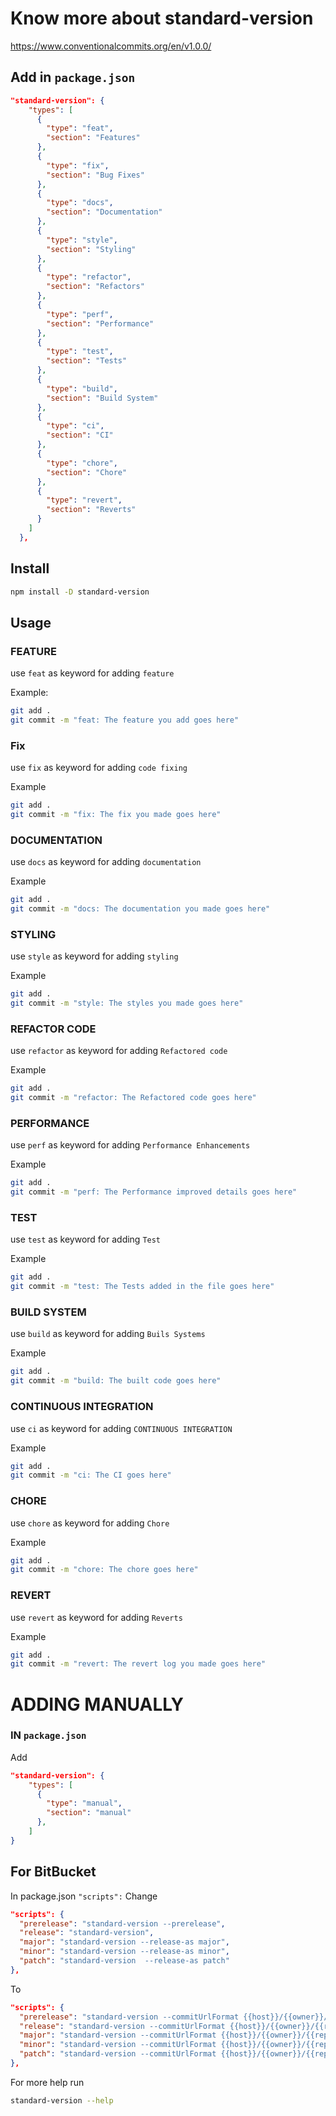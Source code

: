 # Know more about standard-version

https://www.conventionalcommits.org/en/v1.0.0/

## Add in `package.json`

```json
"standard-version": {
    "types": [
      {
        "type": "feat",
        "section": "Features"
      },
      {
        "type": "fix",
        "section": "Bug Fixes"
      },
      {
        "type": "docs",
        "section": "Documentation"
      },
      {
        "type": "style",
        "section": "Styling"
      },
      {
        "type": "refactor",
        "section": "Refactors"
      },
      {
        "type": "perf",
        "section": "Performance"
      },
      {
        "type": "test",
        "section": "Tests"
      },
      {
        "type": "build",
        "section": "Build System"
      },
      {
        "type": "ci",
        "section": "CI"
      },
      {
        "type": "chore",
        "section": "Chore"
      },
      {
        "type": "revert",
        "section": "Reverts"
      }
    ]
  },
```

## Install

```bash
npm install -D standard-version
```

## Usage

### FEATURE

use `feat` as keyword for adding `feature`

Example:

```bash
git add .
git commit -m "feat: The feature you add goes here"
```

### Fix

use `fix` as keyword for adding `code fixing`

Example

```bash
git add .
git commit -m "fix: The fix you made goes here"
```

### DOCUMENTATION

use `docs` as keyword for adding `documentation`

Example

```bash
git add .
git commit -m "docs: The documentation you made goes here"
```

### STYLING

use `style` as keyword for adding `styling`

Example

```bash
git add .
git commit -m "style: The styles you made goes here"
```

### REFACTOR CODE

use `refactor` as keyword for adding `Refactored code`

Example

```bash
git add .
git commit -m "refactor: The Refactored code goes here"
```

### PERFORMANCE

use `perf` as keyword for adding `Performance Enhancements`

Example

```bash
git add .
git commit -m "perf: The Performance improved details goes here"
```

### TEST

use `test` as keyword for adding `Test`

Example

```bash
git add .
git commit -m "test: The Tests added in the file goes here"
```

### BUILD SYSTEM

use `build` as keyword for adding `Buils Systems`

Example

```bash
git add .
git commit -m "build: The built code goes here"
```

### CONTINUOUS INTEGRATION

use `ci` as keyword for adding `CONTINUOUS INTEGRATION`

Example

```bash
git add .
git commit -m "ci: The CI goes here"
```

### CHORE

use `chore` as keyword for adding `Chore`

Example

```bash
git add .
git commit -m "chore: The chore goes here"
```

### REVERT

use `revert` as keyword for adding `Reverts`

Example

```bash
git add .
git commit -m "revert: The revert log you made goes here"
```

# ADDING MANUALLY

### IN `package.json`

Add

```json
"standard-version": {
    "types": [
      {
        "type": "manual",
        "section": "manual"
      },
    ]
}
```

## For BitBucket

In package.json `"scripts":`
Change

```json
"scripts": {
  "prerelease": "standard-version --prerelease",
  "release": "standard-version",
  "major": "standard-version --release-as major",
  "minor": "standard-version --release-as minor",
  "patch": "standard-version  --release-as patch"
},
```

To

```json
"scripts": {
  "prerelease": "standard-version --commitUrlFormat {{host}}/{{owner}}/{{repository}}/commits/{{hash}} --prerelease",
  "release": "standard-version --commitUrlFormat {{host}}/{{owner}}/{{repository}}/commits/{{hash}}",
  "major": "standard-version --commitUrlFormat {{host}}/{{owner}}/{{repository}}/commits/{{hash}} --release-as major",
  "minor": "standard-version --commitUrlFormat {{host}}/{{owner}}/{{repository}}/commits/{{hash}} --release-as minor",
  "patch": "standard-version --commitUrlFormat {{host}}/{{owner}}/{{repository}}/commits/{{hash}} --release-as patch"
},
```

For more help run

```bash
standard-version --help
```
